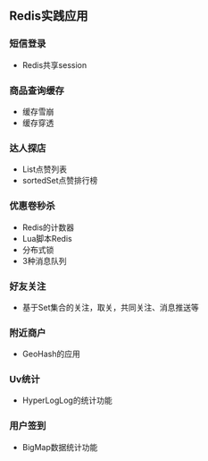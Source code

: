 ## Redis实践应用

### 短信登录
- Redis共享session

### 商品查询缓存
- 缓存雪崩
- 缓存穿透

### 达人探店
- List点赞列表
- sortedSet点赞排行榜

### 优惠卷秒杀
- Redis的计数器
- Lua脚本Redis
- 分布式锁
- 3种消息队列


### 好友关注
- 基于Set集合的关注，取关，共同关注、消息推送等

### 附近商户
- GeoHash的应用

### Uv统计
- HyperLogLog的统计功能

### 用户签到
- BigMap数据统计功能


